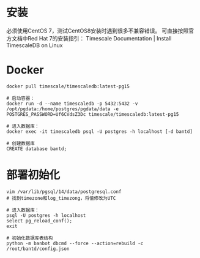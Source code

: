 # 安装
必须使用CentOS 7，测试CentOS8安装时遇到很多不兼容错误。
可直接按照官方文档中Red Hat 7的安装指引：
Timescale Documentation | Install TimescaleDB on Linux
# Docker
```shell
docker pull timescale/timescaledb:latest-pg15

# 启动容器：
docker run -d --name timescaledb -p 5432:5432 -v /opt/pgdata:/home/postgres/pgdata/data -e POSTGRES_PASSWORD=Uf6CVdsZ3Dc timescale/timescaledb:latest-pg15

# 进入数据库：
docker exec -it timescaledb psql -U postgres -h localhost [-d bantd]

# 创建数据库
CREATE database bantd;
```

# 部署初始化
```shell
vim /var/lib/pgsql/14/data/postgresql.conf
# 找到timezone和log_timezong，将值修改为UTC

# 进入数据库：
psql -U postgres -h localhost
select pg_reload_conf();
exit

# 初始化数据库表结构
python -m banbot dbcmd --force --action=rebuild -c /root/bantd/config.json

```
